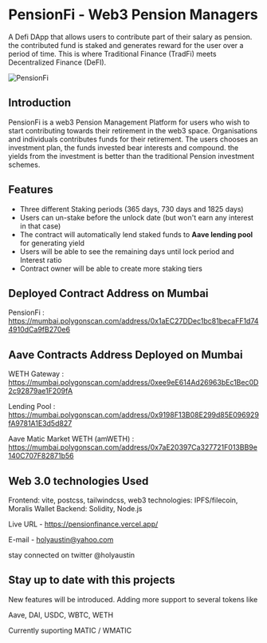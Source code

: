 # PensionFi - Web3 Pension Managers
A Defi DApp that allows users to contribute part of their salary as pension. the contributed fund is staked and generates reward for the user over a period of time. This is where Traditional Finance (TradFi) meets Decentralized Finance (DeFI). 

![PensionFi](https://i.ibb.co/f0fwrtd/logoblack.png)

## Introduction
PensionFi is a web3 Pension Management Platform for users who wish to start contributing towards their retirement in the web3 space. Organisations and individuals contributes funds for their retirement. The users chooses an investment plan, the funds invested bear interests and compound. the yields from the investment is better than the traditional Pension investment schemes.

## Features
* Three different Staking periods (365 days, 730 days and 1825 days)
* Users can un-stake before the unlock date (but won't earn any interest in that case)
* The contract will automatically lend staked funds to **Aave lending pool** for generating yield
* Users will be able to see the remaining days until lock period and Interest ratio
* Contract owner will be able to create more staking tiers

## Deployed Contract Address on Mumbai

PensionFi : https://mumbai.polygonscan.com/address/0x1aEC27DDec1bc81becaFF1d744910dCa9fB270e6

## Aave Contracts Address Deployed on Mumbai
WETH Gateway : https://mumbai.polygonscan.com/address/0xee9eE614Ad26963bEc1Bec0D2c92879ae1F209fA

Lending Pool : https://mumbai.polygonscan.com/address/0x9198F13B08E299d85E096929fA9781A1E3d5d827

Aave Matic Market WETH (amWETH) : https://mumbai.polygonscan.com/address/0x7aE20397Ca327721F013BB9e140C707F82871b56

## Web 3.0 technologies Used

Frontend: vite, postcss, tailwindcss, 
web3 technologies: IPFS/filecoin, Moralis Wallet
Backend: Solidity, Node.js

Live URL - https://pensionfinance.vercel.app/

E-mail - holyaustin@yahoo.com

stay connected on twitter @holyaustin

## Stay up to date with this projects
New features will be introduced. 
Adding more support to several tokens like

Aave, DAI, USDC, WBTC, WETH

Currently suporting MATIC / WMATIC

